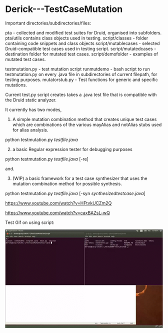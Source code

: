 # Derick---TestCaseMutation

Important directories/subdirectories/files:

pta - collected and modified test suites for Druid, organised into subfolders.  pta/utils contains class objects used in testing.
script/classes - folder containing code snippets and class objects
script/mutablecases - selected Druid-compatible test cases used in testing script.
script/mutatedcases - destination folder for mutated test cases.
script/demofolder - examples of mutated test cases.

testmutation.py - test mutation script
runmutdemo - bash script to run testmutation.py on every .java file in subdirectories of current filepath, for testing purposes.
mutatorstub.py - Test functions for generic and specific mutations.


Current test.py script creates takes a .java test file that is compatible with the Druid static analyzer.

It currently has two modes,

1) A simple mutation combination method that creates unique test cases which are combinations of the various mayAlias and notAlias stubs used for alias analysis.

python testmutation.py *testfile.java*

2) a basic Regular expression tester for debugging purposes

python testmutation.py *testfile.java* [-re]

and.

3) (WIP) a basic framework for a test case synthesizer that uses the mutation combination method for possible synthesis.

python testmutation.py *testfile.java* [-syn *synthesizedtestcase.java*]

https://www.youtube.com/watch?v=HFtvkUCZm2Q

https://www.youtube.com/watch?v=caxBAZsL-wQ

Test Gif on using script:


![alt text](https://github.com/yuleisui/Derick---TestCaseMutation/blob/master/mutation.gif)
